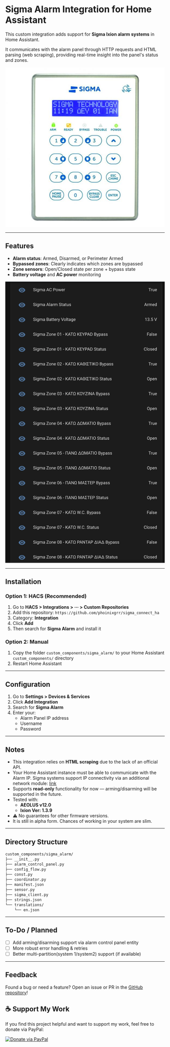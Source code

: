 # Sigma Alarm Integration for Home Assistant

This custom integration adds support for **Sigma Ixion alarm systems** in Home Assistant.

It communicates with the alarm panel through HTTP requests and HTML parsing (web scraping), providing real-time insight into the panel's status and zones.

![Alarm System](./images/alarm.jpg "Sigma Alarm Panel")

---

## Features

- **Alarm status**: Armed, Disarmed, or Perimeter Armed
- **Bypassed zones**: Clearly indicates which zones are bypassed
- **Zone sensors**: Open/Closed state per zone + bypass state
- **Battery voltage** and **AC power** monitoring


![Demo HA Integration](./images/demo.png "Sigma Alarm Demo HA Integration")


---

## Installation

### Option 1: HACS (Recommended)

1. Go to **HACS > Integrations > ⋯ > Custom Repositories**
2. Add this repository: `https://github.com/phoinixgrr/sigma_connect_ha`
3. Category: **Integration**
4. Click **Add**
5. Then search for **Sigma Alarm** and install it

### Option 2: Manual

1. Copy the folder `custom_components/sigma_alarm/` to your Home Assistant `custom_components/` directory
2. Restart Home Assistant

---

## Configuration

1. Go to **Settings > Devices & Services**
2. Click **Add Integration**
3. Search for **Sigma Alarm**
4. Enter your:
   - Alarm Panel IP address
   - Username
   - Password

---

## Notes

- This integration relies on **HTML scraping** due to the lack of an official API.
- Your Home Assistant instance must be able to communicate with the Alarm IP. Sigma systems support IP connectivity via an additional network module: [link](https://www.kalemisbros.gr/security/sigma/alarmperipherals/syskeyi-tcp-ip-epikoinonias-khoris-koyti-poy-khrisimopoieitai-me-toys-pinakes-s-pro-kai-aeolus-ixion-ip-c/)
- Supports **read-only** functionality for now — arming/disarming will be supported in the future.
- Tested with:
  - **AEOLUS v12.0**
  - **Ixion Ver: 1.3.9**
- ⚠️ No guarantees for other firmware versions.
- It is still in alpha form. Chances of working in your system are slim. 

---

## Directory Structure

```
custom_components/sigma_alarm/
├── __init__.py
├── alarm_control_panel.py
├── config_flow.py
├── const.py
├── coordinator.py
├── manifest.json
├── sensor.py
├── sigma_client.py
├── strings.json
└── translations/
    └── en.json
```

---

## To-Do / Planned

- [ ] Add arming/disarming support via alarm control panel entity
- [ ] More robust error handling & retries
- [ ] Better multi-partition(system 1/system2) support (if available)

---

## Feedback

Found a bug or need a feature? Open an issue or PR in the [GitHub repository](https://github.com/phoinixgrr/sigma_connect_ha)!


## ☕ Support My Work

If you find this project helpful and want to support my work, feel free to donate via PayPal:

[![Donate via PayPal](https://img.shields.io/badge/Donate-via%20PayPal-blue.svg)](https://paypal.me/amaziotis)

